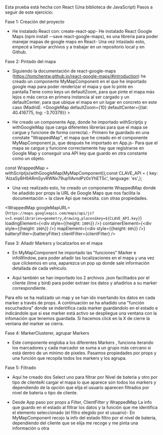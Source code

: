Esta prueba está hecha con React (Una biblioteca de JavaScript)
Pasos a seguir de este ejercicio:

Fase 1: Creación del proyecto

- He instalado React con: create-react-app- He instalado React Google Maps (npm install --save react-google-maps), es una librería para poder manejar mapas de google maps en React- Una vez intaslado esto, empecé a limpiar archivos y a trabajar en un repositorio local y en Github.

Fase 2: Pintado del mapa

- Siguiendo la documentación de react-google-maps (https://tomchentw.github.io/react-google-maps/#introduction) he creado un componente MyMapComponent en el que he importado google map para poder renderizar el mapa y que lo pinte en pantalla.Tiene como keys un defaultZoom, para que pinte el mapa más lejos o más cerca en primera instancia al ser cargado y un defaultCenter, para que ubique el mapa en un lugar en concreto en este caso (Madrid). <GoogleMap defaultZoom={10} defaultCenter={{lat: 40.416775, lng: -3.70379}} >

- He creado un componente App, donde he importado withScriptjs y withGoogleMap (que carga diferentes librerías para que el mapa se cargue y funcione de forma correcta).- Primero he guardado en una constate "WrappedMap", el mapa que he creado en el componente MyMapComponent.js, que después he importado en App.js- Para que el mapa se cargue y funcione correctamente hay que registrarse en Google Map y conseguir una API key que guardo en otra constante como un objeto.

const WrappedMap = withScriptjs(withGoogleMap(MyMapComponent));const CLAVE_API = { key: 'AIzaSyBH9ARmSyvRWNx79up1lAvndPz0xYhET5c', language: 'es',};

- Una vez realizado esto, he creado un componente WrappedMap donde he añadido por props la URL de Google Maps que nos facilita la documentación + la clave Api que necesita. con otras propiedades.

<WrappedMap googleMapURL={`https://maps.googleapis.com/maps/api/js?v=3.exp&libraries=geometry,drawing,places&key=${CLAVE_API.key}`} loadingElement={<div style={{height: `100%`}} />} containerElement={<div style={{height: `100%`}} />} mapElement={<div style={{height: `80%`}} />} batteryFilter={batteryFilter} clientFilter={clientFilter} />

Fase 3: Añadir Markers y localizarlos en el mapa

- En MyMapComponent he importado las "funciones" Marker e infoWindow, para poder añadir las localizaciones en el mapa y una vez que clickemos en una, aaparezca un pop up donde sale información detallada de cada vehículo.

- Aquí también se han importado los 2 archivos .json facilitados por el cliente (lime y bird) para poder extraer los datos y añadirlos a su marker correspondiente.

Para ello se ha realizado un map y se han ido insertando los datos en cada marker a través de props. A continuación se ha añadido una "función escuchadora" donde se indentifica cada marker guardándolo en el estado e indicándole que si ese marker está activo se despliegue una ventana con la infomación que tenemos guardada. Si hacemos click en la X de cierre la ventana del marker se cierra.

Fase 4: MarkerClusterer, agrupar Markers

- Este componente engloba a los diferentes Markers , funciona iterando los marcadores y cada marcador se suma a un grupo más cercano si está dentro de un mínimo de pixeles. Pasamos propiedades por props y una función que recopila todos los markers y los agrupa.

Fase 5: Filtrado

- Aquí he creado dos Select uno para filtrar por Nivel de bateria y otro por tipo de clienteAl cargar el mapa lo que aparece son todos los markers y dependiendo de la opción que elija el usuario aparecen filtrados por nivel de bateria o tipo de cliente.

- Desde App paso por props a Filter, ClientFilter y WrappedMap La info que guardo en el estado al filtrar los datos y la función que me identifica el elemento seleccionado (el filtro elegido por el usuario)- En MyMapComponent recojo la info del estado filtro por el nivel de bateria, dependiendo del cliente que se elija me recoge y me pinta una información u otra
